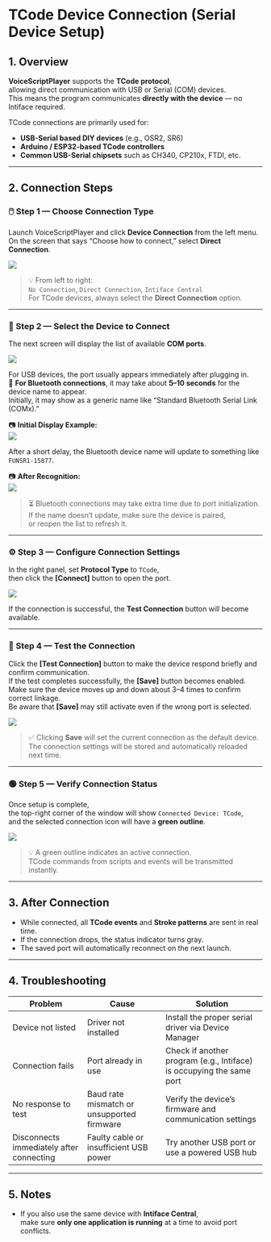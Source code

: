 # TCode Device Connection (Serial Device Setup)

## 1. Overview
**VoiceScriptPlayer** supports the **TCode protocol**,  
allowing direct communication with USB or Serial (COM) devices.  
This means the program communicates **directly with the device** — no Intiface required.

TCode connections are primarily used for:
- **USB-Serial based DIY devices** (e.g., OSR2, SR6)  
- **Arduino / ESP32-based TCode controllers**  
- **Common USB-Serial chipsets** such as CH340, CP210x, FTDI, etc.

---

## 2. Connection Steps

### 🖱️ Step 1 — Choose Connection Type
Launch VoiceScriptPlayer and click **Device Connection** from the left menu.  
On the screen that says “Choose how to connect,” select **Direct Connection**.

![](../images/tcode-step1.png)

> 💡 From left to right:  
> `No Connection`, `Direct Connection`, `Intiface Central`  
> For TCode devices, always select the **Direct Connection** option.

---

### 🔌 Step 2 — Select the Device to Connect
The next screen will display the list of available **COM ports**.

![](../images/tcode-step2.png)

For USB devices, the port usually appears immediately after plugging in.  
🔵 **For Bluetooth connections**, it may take about **5–10 seconds** for the device name to appear.  
Initially, it may show as a generic name like “Standard Bluetooth Serial Link (COMx).”

📷 **Initial Display Example:**  
![](../images/tcode-bt-before.png)

After a short delay, the Bluetooth device name will update to something like `FUNSR1-15877`.

📷 **After Recognition:**  
![](../images/tcode-bt-after.png)

> ⏳ Bluetooth connections may take extra time due to port initialization.  
> If the name doesn’t update, make sure the device is paired,  
> or reopen the list to refresh it.

---

### ⚙️ Step 3 — Configure Connection Settings
In the right panel, set **Protocol Type** to `TCode`,  
then click the **[Connect]** button to open the port.

![](../images/tcode-step3.png)

If the connection is successful, the **Test Connection** button will become available.

---

### 🔁 Step 4 — Test the Connection
Click the **[Test Connection]** button to make the device respond briefly and confirm communication.  
If the test completes successfully, the **[Save]** button becomes enabled.  
Make sure the device moves up and down about 3–4 times to confirm correct linkage.  
Be aware that **[Save]** may still activate even if the wrong port is selected.

![](../images/tcode-step4.png)

> ✅ Clicking **Save** will set the current connection as the default device.  
> The connection settings will be stored and automatically reloaded next time.

---

### 🟢 Step 5 — Verify Connection Status
Once setup is complete,  
the top-right corner of the window will show `Connected Device: TCode`,  
and the selected connection icon will have a **green outline**.

![](../images/tcode-step5.png)

> 💡 A green outline indicates an active connection.  
> TCode commands from scripts and events will be transmitted instantly.

---

## 3. After Connection
- While connected, all **TCode events** and **Stroke patterns** are sent in real time.  
- If the connection drops, the status indicator turns gray.  
- The saved port will automatically reconnect on the next launch.

---

## 4. Troubleshooting

| Problem | Cause | Solution |
|----------|--------|----------|
| Device not listed | Driver not installed | Install the proper serial driver via Device Manager |
| Connection fails | Port already in use | Check if another program (e.g., Intiface) is occupying the same port |
| No response to test | Baud rate mismatch or unsupported firmware | Verify the device’s firmware and communication settings |
| Disconnects immediately after connecting | Faulty cable or insufficient USB power | Try another USB port or use a powered USB hub |

---

## 5. Notes
- If you also use the same device with **Intiface Central**,  
  make sure **only one application is running** at a time to avoid port conflicts.
